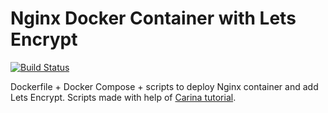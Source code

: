 # Nginx Docker Container with Lets Encrypt
[![Build Status](https://travis-ci.org/brygrill/docker-nginx-letsencrypt.svg?branch=master)](https://travis-ci.org/brygrill/docker-nginx-letsencrypt)

Dockerfile + Docker Compose + scripts to deploy Nginx container and add Lets Encrypt. Scripts made with help of [Carina tutorial](https://getcarina.com/docs/tutorials/nginx-with-lets-encrypt/).
